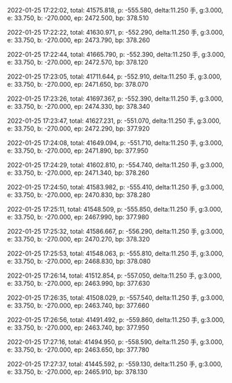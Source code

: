 2022-01-25 17:22:02, total: 41575.818, p: -555.580, delta:11.250 手, g:3.000, e: 33.750, b: -270.000, ep: 2472.500, bp: 378.510

2022-01-25 17:22:22, total: 41630.971, p: -552.290, delta:11.250 手, g:3.000, e: 33.750, b: -270.000, ep: 2473.790, bp: 378.260

2022-01-25 17:22:44, total: 41665.790, p: -552.390, delta:11.250 手, g:3.000, e: 33.750, b: -270.000, ep: 2472.570, bp: 378.120

2022-01-25 17:23:05, total: 41711.644, p: -552.910, delta:11.250 手, g:3.000, e: 33.750, b: -270.000, ep: 2471.650, bp: 378.070

2022-01-25 17:23:26, total: 41697.367, p: -552.390, delta:11.250 手, g:3.000, e: 33.750, b: -270.000, ep: 2474.330, bp: 378.340

2022-01-25 17:23:47, total: 41627.231, p: -551.070, delta:11.250 手, g:3.000, e: 33.750, b: -270.000, ep: 2472.290, bp: 377.920

2022-01-25 17:24:08, total: 41649.094, p: -551.710, delta:11.250 手, g:3.000, e: 33.750, b: -270.000, ep: 2471.890, bp: 377.950

2022-01-25 17:24:29, total: 41602.810, p: -554.740, delta:11.250 手, g:3.000, e: 33.750, b: -270.000, ep: 2471.340, bp: 378.260

2022-01-25 17:24:50, total: 41583.982, p: -555.410, delta:11.250 手, g:3.000, e: 33.750, b: -270.000, ep: 2470.830, bp: 378.280

2022-01-25 17:25:11, total: 41548.509, p: -555.850, delta:11.250 手, g:3.000, e: 33.750, b: -270.000, ep: 2467.990, bp: 377.980

2022-01-25 17:25:32, total: 41586.667, p: -556.290, delta:11.250 手, g:3.000, e: 33.750, b: -270.000, ep: 2470.270, bp: 378.320

2022-01-25 17:25:53, total: 41548.063, p: -555.810, delta:11.250 手, g:3.000, e: 33.750, b: -270.000, ep: 2468.830, bp: 378.080

2022-01-25 17:26:14, total: 41512.854, p: -557.050, delta:11.250 手, g:3.000, e: 33.750, b: -270.000, ep: 2463.990, bp: 377.630

2022-01-25 17:26:35, total: 41508.029, p: -557.540, delta:11.250 手, g:3.000, e: 33.750, b: -270.000, ep: 2463.740, bp: 377.660

2022-01-25 17:26:56, total: 41491.492, p: -559.860, delta:11.250 手, g:3.000, e: 33.750, b: -270.000, ep: 2463.740, bp: 377.950

2022-01-25 17:27:16, total: 41494.950, p: -558.590, delta:11.250 手, g:3.000, e: 33.750, b: -270.000, ep: 2463.650, bp: 377.780

2022-01-25 17:27:37, total: 41445.592, p: -559.130, delta:11.250 手, g:3.000, e: 33.750, b: -270.000, ep: 2465.910, bp: 378.130